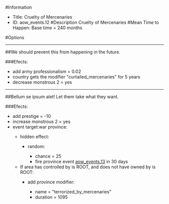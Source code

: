 #Information
 - Title: Cruelty of Mercenaries
 - ID: aow_events.12
#Description
Cruelty of Mercenaries
#Mean Time to Happen:
Base time = 240 months

#Options

___
##We should prevent this from happening in the future.

###Efects:<ul><li>add army professionalism = 0.02</li><li>country gets the modifier "curtailed_mercenaries" for 5 years</li><li>decrease monstrous 2 = yes</li></ul>

___
##Bellum se ipsum alet! Let them take what they want.

###Efects:<ul><li>add prestige = -10</li><li>increase monstrous 2 = yes</li><li>event target:war province:</li><ul><li>hidden effect:</li><ul><li>random:</li><ul><li>chance = 25</li><li>fire province event [aow_events.13](aow_events.13_slug) in 30 days</li></ul></ul><li>If area has controlled by is ROOT, and does not have owned by is ROOT:</li><ul><li>add province modifier:</li><ul><li>name = "terrorized_by_mercenaries"</li><li>duration = 1095</li></ul></ul></ul></ul>
